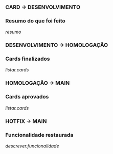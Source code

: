 ### CARD -> DESENVOLVIMENTO
### Resumo do que foi feito
_resumo_

### DESENVOLVIMENTO -> HOMOLOGAÇÃO
### Cards finalizados
_listar.cards_

### HOMOLOGAÇÃO -> MAIN
### Cards aprovados
_listar.cards_

### HOTFIX -> MAIN
### Funcionalidade restaurada
_descrever.funcionalidade_